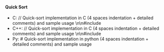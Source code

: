 
#### Quick Sort
- C: // Quick-sort implementation in C (4 spaces indentation + detailed comments) and sample usage \n\n#include
- C++: // Quick-sort implementation in C (4 spaces indentation + detailed comments) and sample usage \n\n#include
- Py: # Quick-sort implementation in python (4 spaces indentation + detailed comments) and sample usage

